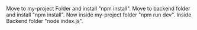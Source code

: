 Move to my-project Folder and install "npm install".
Move to backend folder and install "npm install".
Now inside my-project folder "npm run dev".
Inside Backend folder "node index.js".

